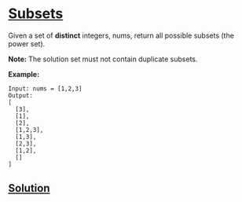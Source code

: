 # [Subsets](https://leetcode.com/explore/challenge/card/july-leetcoding-challenge/545/week-2-july-8th-july-14th/3387/)

Given a set of **distinct** integers, nums, return all possible subsets (the power set).

**Note:** The solution set must not contain duplicate subsets.

**Example:**

```
Input: nums = [1,2,3]
Output:
[
  [3],
  [1],
  [2],
  [1,2,3],
  [1,3],
  [2,3],
  [1,2],
  []
]
```

## [Solution](https://leetcode.com/articles/subsets/)

